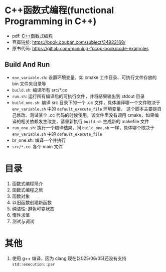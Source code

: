 # C++函数式编程(functional Programming in C++)
- pdf: [C++函数式编程](https://github.com/xuexcy/public_attachments/blob/main/books/C%2B%2B%E5%87%BD%E6%95%B0%E5%BC%8F%E7%BC%96%E7%A8%8B%20(%5B%E5%A1%9E%E5%B0%94%E7%BB%B4%E4%BA%9A%5D%E4%BC%8A%E5%87%A1%C2%B7%E5%BA%93%E5%A5%87)%20(Z-Library).pdf)
- 豆瓣链接: https://book.douban.com/subject/34923168/
- 原书代码: https://gitlab.com/manning-fpcpp-book/code-examples

## Build And Run
- `env_variable.sh`: 设置环境变量，如 cmake 工作目录、可执行文件存放的 bin 文件夹目录等
- `build.sh`: 编译所有 src/*.cc
- `run.sh`: 运行所有编译后的可执行文件，并将结果输出到 stdout 目录
- `build_one.sh`: 编译 src 目录下的一个 .cc 文件，具体编译哪一个文件取决于 `env_variable.sh` 中的 `default_execute_file` 环境变量。 这个脚本主要是自己修改、测试某个 .cc 代码的时候使用，该文件里没有调用 cmake，如果编译的相关依赖发生改变，请重新执行 `build.sh` 生成新的 makefile 文件
- `run_one.sh`: 执行一个编译结果，同 `build_one.sh` 一样，具体哪个取决于 `env_variable.sh` 中的 `default_execute_file`
- br_one.sh: 编译一个并执行
- `src/*.cc`: 各个 main 文件

# 目录
1. 函数式编程简介
2. 函数式编程之旅
3. 函数对象
4. 以旧函数创建新函数
5. 纯洁性: 避免可变状态
6. 惰性求值
13. 测试与调试

# 其他
1. 使用 g++ 编译，因为 clang 现在(2025/06/05)还没有支持 `std::execution::par`

